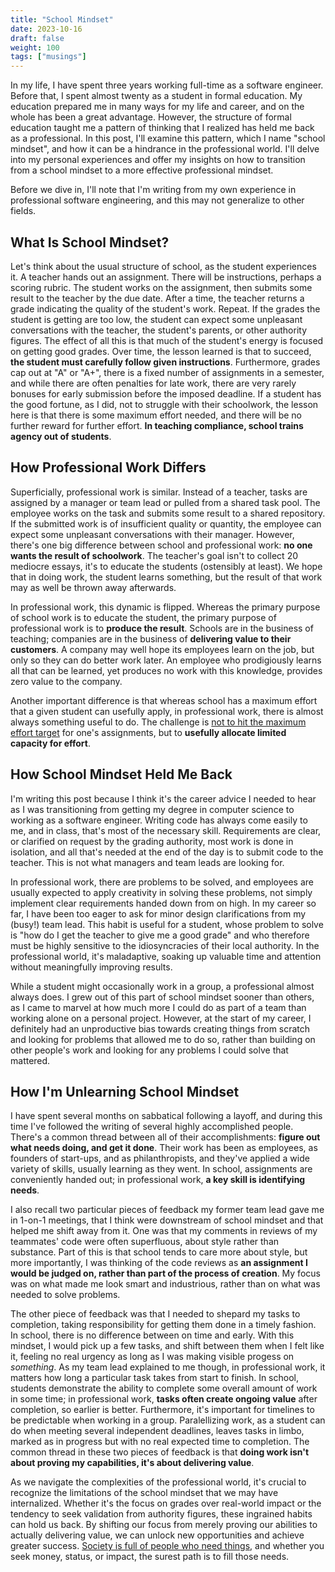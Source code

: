 ```yaml
---
title: "School Mindset"
date: 2023-10-16
draft: false
weight: 100
tags: ["musings"]
---
```


In my life, I have spent three years working full-time as a software engineer. Before that, I spent almost twenty as a student in formal education. My education prepared me in many ways for my life and career, and on the whole has been a great advantage. However, the structure of formal education taught me a pattern of thinking that I realized has held me back as a professional. In this post, I'll examine this pattern, which I name "school mindset", and how it can be a hindrance in the professional world. I'll delve into my personal experiences and offer my insights on how to transition from a school mindset to a more effective professional mindset.

Before we dive in, I'll note that I'm writing from my own experience in professional software engineering, and this may not generalize to other fields.

## What Is School Mindset?
Let's think about the usual structure of school, as the student experiences it. A teacher hands out an assignment. There will be instructions, perhaps a scoring rubric. The student works on the assignment, then submits some result to the teacher by the due date. After a time, the teacher returns a grade indicating the quality of the student's work. Repeat. If the grades the student is getting are too low, the student can expect some unpleasant conversations with the teacher, the student's parents, or other authority figures. The effect of all this is that much of the student's energy is focused on getting good grades. Over time, the lesson learned is that to succeed, **the student must carefully follow given instructions**. Furthermore, grades cap out at "A" or "A+", there is a fixed number of assignments in a semester, and while there are often penalties for late work, there are very rarely bonuses for early submission before the imposed deadline. If a student has the good fortune, as I did, not to struggle with their schoolwork, the lesson here is that there is some maximum effort needed, and there will be no further reward for further effort. **In teaching compliance, school trains agency out of students**.

## How Professional Work Differs
Superficially, professional work is similar. Instead of a teacher, tasks are assigned by a manager or team lead or pulled from a shared task pool. The employee works on the task and submits some result to a shared repository. If the submitted work is of insufficient quality or quantity, the employee can expect some unpleasant conversations with their manager. However, there's one big difference between school and professional work: **no one wants the result of schoolwork**. The teacher's goal isn't to collect 20 mediocre essays, it's to educate the students (ostensibly at least). We hope that in doing work, the student learns something, but the result of that work may as well be thrown away afterwards.

In professional work, this dynamic is flipped. Whereas the primary purpose of school work is to educate the student, the primary purpose of professional work is to **produce the result**. Schools are in the business of teaching; companies are in the business of **delivering value to their customers**. A company may well hope its employees learn on the job, but only so they can do better work later. An employee who prodigiously learns all that can be learned, yet produces no work with this knowledge, provides zero value to the company.

Another important difference is that whereas school has a maximum effort that a given student can usefully apply, in professional work, there is almost always something useful to do. The challenge is [not to hit the maximum effort target](https://mindingourway.com/half-assing-it-with-everything-youve-got/) for one's assignments, but to **usefully allocate limited capacity for effort**.

## How School Mindset Held Me Back
I'm writing this post because I think it's the career advice I needed to hear as I was transitioning from getting my degree in computer science to working as a software engineer. Writing code has always come easily to me, and in class, that's most of the necessary skill. Requirements are clear, or clarified on request by the grading authority, most work is done in isolation, and all that's needed at the end of the day is to submit code to the teacher. This is not what managers and team leads are looking for.

In professional work, there are problems to be solved, and employees are usually expected to apply creativity in solving these problems, not simply implement clear requirements handed down from on high. In my career so far, I have been too eager to ask for minor design clarifications from my (busy!) team lead. This habit is useful for a student, whose problem to solve is "how do I get the teacher to give me a good grade" and who therefore must be highly sensitive to the idiosyncracies of their local authority. In the professional world, it's maladaptive, soaking up valuable time and attention without meaningfully improving results.

While a student might occasionally work in a group, a professional almost always does. I grew out of this part of school mindset sooner than others, as I came to marvel at how much more I could do as part of a team than working alone on a personal project. However, at the start of my career, I definitely had an unproductive bias towards creating things from scratch and looking for problems that allowed me to do so, rather than building on other people's work and looking for any problems I could solve that mattered.

## How I'm Unlearning School Mindset
I have spent several months on sabbatical following a layoff, and during this time I've followed the writing of several highly accomplished people. There's a common thread between all of their accomplishments: **figure out what needs doing, and get it done**. Their work has been as employees, as founders of start-ups, and as philanthropists, and they've applied a wide variety of skills, usually learning as they went. In school, assignments are conveniently handed out; in professional work, **a key skill is identifying needs**.

I also recall two particular pieces of feedback my former team lead gave me in 1-on-1 meetings, that I think were downstream of school mindset and that helped me shift away from it. One was that my comments in reviews of my teammates' code were often superfluous, about style rather than substance. Part of this is that school tends to care more about style, but more importantly, I was thinking of the code reviews as **an assignment I would be judged on, rather than part of the process of creation**. My focus was on what made me look smart and industrious, rather than on what was needed to solve problems.

The other piece of feedback was that I needed to shepard my tasks to completion, taking responsibility for getting them done in a timely fashion. In school, there is no difference between on time and early. With this mindset, I would pick up a few tasks, and shift between them when I felt like it, feeling no real urgency as long as I was making visible progess on *something*. As my team lead explained to me though, in professional work, it matters how long a particular task takes from start to finish. In school, students demonstrate the ability to complete some overall amount of work in some time; in professional work, **tasks often create ongoing value** after completion, so earlier is better. Furthermore, it's important for timelines to be predictable when working in a group. Paralellizing work, as a student can do when meeting several independent deadlines, leaves tasks in limbo, marked as in progress but with no real expected time to completion. The common thread in these two pieces of feedback is that **doing work isn't about proving my capabilities, it's about delivering value**.

As we navigate the complexities of the professional world, it's crucial to recognize the limitations of the school mindset that we may have internalized. Whether it's the focus on grades over real-world impact or the tendency to seek validation from authority figures, these ingrained habits can hold us back. By shifting our focus from merely proving our abilities to actually delivering value, we can unlock new opportunities and achieve greater success. [Society is full of people who need things](https://www.cracked.com/blog/6-harsh-truths-that-will-make-you-better-person), and whether you seek money, status, or impact, the surest path is to fill those needs.